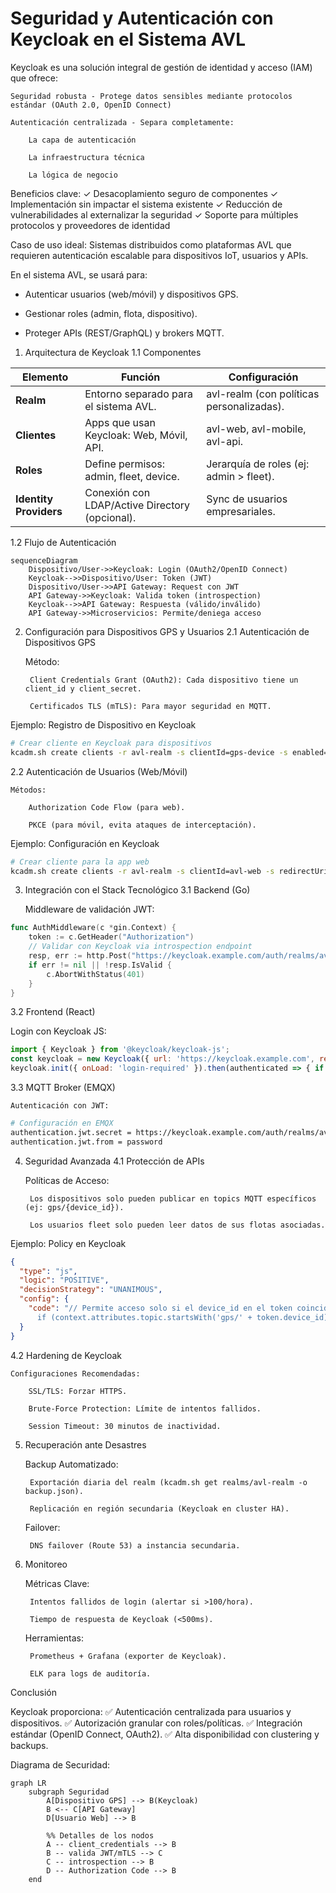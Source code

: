 # Seguridad y Autenticación con Keycloak en el Sistema AVL

Keycloak es una solución integral de gestión de identidad y acceso (IAM) que ofrece:

    Seguridad robusta - Protege datos sensibles mediante protocolos estándar (OAuth 2.0, OpenID Connect)

    Autenticación centralizada - Separa completamente:

        La capa de autenticación

        La infraestructura técnica

        La lógica de negocio

Beneficios clave:
✓ Desacoplamiento seguro de componentes
✓ Implementación sin impactar el sistema existente
✓ Reducción de vulnerabilidades al externalizar la seguridad
✓ Soporte para múltiples protocolos y proveedores de identidad

Caso de uso ideal: Sistemas distribuidos como plataformas AVL que requieren autenticación escalable para dispositivos IoT, usuarios y APIs.

En el sistema AVL, se usará para:

* Autenticar usuarios (web/móvil) y dispositivos GPS.

* Gestionar roles (admin, flota, dispositivo).

* Proteger APIs (REST/GraphQL) y brokers MQTT.



1. Arquitectura de Keycloak
1.1 Componentes

| Elemento               | Función                                          | Configuración                              |
|------------------------|-------------------------------------------------|--------------------------------------------|
| **Realm**             | Entorno separado para el sistema AVL.          | avl-realm (con políticas personalizadas). |
| **Clientes**          | Apps que usan Keycloak: Web, Móvil, API.       | avl-web, avl-mobile, avl-api.             |
| **Roles**             | Define permisos: admin, fleet, device.         | Jerarquía de roles (ej: admin > fleet).   |
| **Identity Providers**| Conexión con LDAP/Active Directory (opcional). | Sync de usuarios empresariales.           |

1.2 Flujo de Autenticación

```mermaid
sequenceDiagram
    Dispositivo/User->>Keycloak: Login (OAuth2/OpenID Connect)
    Keycloak-->>Dispositivo/User: Token (JWT)
    Dispositivo/User->>API Gateway: Request con JWT
    API Gateway->>Keycloak: Valida token (introspection)
    Keycloak-->>API Gateway: Respuesta (válido/inválido)
    API Gateway->>Microservicios: Permite/deniega acceso
```

2. Configuración para Dispositivos GPS y Usuarios
2.1 Autenticación de Dispositivos GPS

    Método:

        Client Credentials Grant (OAuth2): Cada dispositivo tiene un client_id y client_secret.

        Certificados TLS (mTLS): Para mayor seguridad en MQTT.

Ejemplo: Registro de Dispositivo en Keycloak

```bash
# Crear cliente en Keycloak para dispositivos
kcadm.sh create clients -r avl-realm -s clientId=gps-device -s enabled=true -s publicClient=false -s secret="*****" -s protocol=openid-connect
```

2.2 Autenticación de Usuarios (Web/Móvil)

    Métodos:

        Authorization Code Flow (para web).

        PKCE (para móvil, evita ataques de interceptación).

Ejemplo: Configuración en Keycloak

```bash
# Crear cliente para la app web
kcadm.sh create clients -r avl-realm -s clientId=avl-web -s redirectUris=["https://app.avl.com/*"] -s publicClient=true
```

3. Integración con el Stack Tecnológico
3.1 Backend (Go)

    Middleware de validación JWT:

```go
func AuthMiddleware(c *gin.Context) {
    token := c.GetHeader("Authorization")
    // Validar con Keycloak via introspection endpoint
    resp, err := http.Post("https://keycloak.example.com/auth/realms/avl-realm/protocol/openid-connect/token/introspect", "...")
    if err != nil || !resp.IsValid {
        c.AbortWithStatus(401)
    }
}
```
3.2 Frontend (React)

Login con Keycloak JS:

```jsx
import { Keycloak } from '@keycloak/keycloak-js';
const keycloak = new Keycloak({ url: 'https://keycloak.example.com', realm: 'avl-realm', clientId: 'avl-web' });
keycloak.init({ onLoad: 'login-required' }).then(authenticated => { if (authenticated) loadApp(); });
```

3.3 MQTT Broker (EMQX)

    Autenticación con JWT:

```bash
# Configuración en EMQX
authentication.jwt.secret = https://keycloak.example.com/auth/realms/avl-realm/protocol/openid-connect/certs
authentication.jwt.from = password
```

4. Seguridad Avanzada
4.1 Protección de APIs

    Políticas de Acceso:

        Los dispositivos solo pueden publicar en topics MQTT específicos (ej: gps/{device_id}).

        Los usuarios fleet solo pueden leer datos de sus flotas asociadas.

Ejemplo: Policy en Keycloak

```json
{
  "type": "js",
  "logic": "POSITIVE",
  "decisionStrategy": "UNANIMOUS",
  "config": {
    "code": "// Permite acceso solo si el device_id en el token coincide con el topic MQTT
      if (context.attributes.topic.startsWith('gps/' + token.device_id)) { $grant(); }"
  }
}
```

4.2 Hardening de Keycloak

    Configuraciones Recomendadas:

        SSL/TLS: Forzar HTTPS.

        Brute-Force Protection: Límite de intentos fallidos.

        Session Timeout: 30 minutos de inactividad.

5. Recuperación ante Desastres

    Backup Automatizado:

        Exportación diaria del realm (kcadm.sh get realms/avl-realm -o backup.json).

        Replicación en región secundaria (Keycloak en cluster HA).

    Failover:

        DNS failover (Route 53) a instancia secundaria.

6. Monitoreo

    Métricas Clave:

        Intentos fallidos de login (alertar si >100/hora).

        Tiempo de respuesta de Keycloak (<500ms).

    Herramientas:

        Prometheus + Grafana (exporter de Keycloak).

        ELK para logs de auditoría.

Conclusión

Keycloak proporciona:
✅ Autenticación centralizada para usuarios y dispositivos.
✅ Autorización granular con roles/políticas.
✅ Integración estándar (OpenID Connect, OAuth2).
✅ Alta disponibilidad con clustering y backups.


Diagrama de Securidad:

```mermaid
graph LR
    subgraph Seguridad
        A[Dispositivo GPS] --> B(Keycloak)
        B <-- C[API Gateway]
        D[Usuario Web] --> B

        %% Detalles de los nodos
        A -- client_credentials --> B
        B -- valida JWT/mTLS --> C
        C -- introspection --> B
        D -- Authorization Code --> B
    end
```
